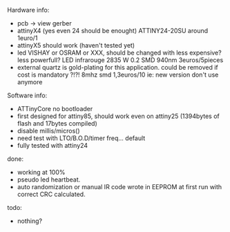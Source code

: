 Hardware info:
- pcb -> view gerber
- attinyX4 (yes even 24 should be enought)
        ATTINY24-20SU around 1euro/1
- attinyX5 should work (haven't tested yet)
- led VISHAY or OSRAM or XXX, should be changed with less expensive? less powerfull?
        LED infrarouge 2835 W 0.2 SMD 940nm 3euros/5pieces
- external quartz is gold-plating for this application. could be removed if cost is mandatory ?!?!
        8mhz smd 1,3euros/10
        ie: new version don't use anymore


Software info:
- ATTinyCore no bootloader
- first designed for attiny85, should work even on attiny25 (1394bytes of flash and 17bytes compiled)
- disable millis/micros()
- need test with LTO/B.O.D/timer freq... default
- fully tested with attiny24


done:
- working at 100%
- pseudo led heartbeat.
- auto randomization or manual IR code wrote in EEPROM at first run with correct CRC calculated.

todo:
- nothing?